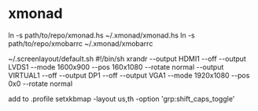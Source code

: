 xmonad
======

ln -s path/to/repo/xmonad.hs ~/.xmonad/xmonad.hs
ln -s path/to/repo/xmobarrc ~/.xmonad/xmobarrc

~/.screenlayout/default.sh
#!/bin/sh
xrandr --output HDMI1 --off --output LVDS1 --mode 1600x900 --pos 160x1080 --rotate normal --output VIRTUAL1 --off --output DP1 --off --output VGA1 --mode 1920x1080 --pos 0x0 --rotate normal

add to .profile
setxkbmap -layout us,th -option 'grp:shift_caps_toggle'
